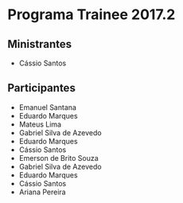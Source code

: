 # Programa Trainee 2017.2

## Ministrantes
- Cássio Santos

## Participantes
- Emanuel Santana
- Eduardo Marques
- Mateus Lima
- Gabriel Silva de Azevedo
- Eduardo Marques
- Cássio Santos
- Emerson de Brito Souza
- Gabriel Silva de Azevedo
- Eduardo Marques
- Cássio Santos
- Ariana Pereira

